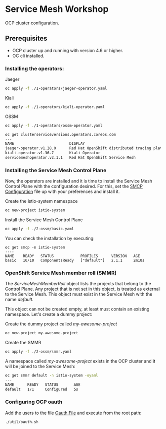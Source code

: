 # Service Mesh Workshop

OCP cluster configuration.

## Prerequisites
 - OCP cluster up and running with version 4.6 or higher.
 - OC cli installed.

### Installing the operators:

Jaeger
```bash
oc apply -f ./1-operators/jaeger-operator.yaml
```

Kiali
```bash
oc apply -f ./1-operators/kiali-operator.yaml
```

OSSM
```bash
oc apply -f ./1-operators/ossm-operator.yaml
```

```bash
oc get clusterserviceversions.operators.coreos.com
---
NAME                         DISPLAY                                          VERSION   REPLACES                     PHASE
jaeger-operator.v1.28.0      Red Hat OpenShift distributed tracing platform   1.28.0                                 Succeeded
kiali-operator.v1.36.7       Kiali Operator                                   1.36.7    kiali-operator.v1.36.6       Succeeded
servicemeshoperator.v2.1.1   Red Hat OpenShift Service Mesh                   2.1.1-0   servicemeshoperator.v2.1.0   Succeeded
```

### Installing the Service Mesh Control Plane
Now, the operators are installed and it is time to install the Service Mesh Control Plane with the configuration desired. For this, set the [SMCP Configuration](./2-ossm/basic.yaml) file up with your preferences and install it.

Create the istio-system namespace
```bash
oc new-project istio-system
```

Install the Service Mesh Control Plane
```bash
oc apply -f ./2-ossm/basic.yaml
```

You can check the installation by executing
```
oc get smcp -n istio-system
----
NAME    READY   STATUS            PROFILES      VERSION   AGE
basic   10/10   ComponentsReady   ["default"]   2.1.1     2m10s
```

### OpenShift Service Mesh member roll (SMMR)

The *ServiceMeshMemberRoll* object lists the projects that belong to the Control Plane. Any project that is not set in this object, is treated as external to the Service Mesh. This object must exist in the Service Mesh with the name *default*.

This object can not be created empty, at least must contain an existing namespace. Let's create a dummy project:

Create the dummy project called *my-awesome-project*
```bash
oc new-project my-awesome-project
```

Create the SMMR
```bash
oc apply -f ./2-ossm/smmr.yaml
```

A namespace called *my-awesome-project* exists in the OCP cluster and it will be joined to the Service Mesh:
```bash
oc get smmr default -n istio-system -oyaml
---
NAME      READY   STATUS       AGE
default   1/1     Configured   5s
```

### Configuring OCP oauth
Add the users to the file [Oauth File](././util/users.txt) and execute from the root path:
```bash
./util/oauth.sh
```

